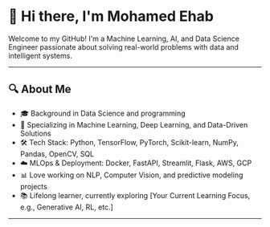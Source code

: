 # 👋 Hi there, I'm Mohamed Ehab

Welcome to my GitHub! I'm a Machine Learning, AI, and Data Science Engineer passionate about solving real-world problems with data and intelligent systems.

---

## 🔍 About Me

- 🎓 Background in Data Science and programming 
- 🤖 Specializing in Machine Learning, Deep Learning, and Data-Driven Solutions
- 🛠️ Tech Stack: Python, TensorFlow, PyTorch, Scikit-learn, NumPy, Pandas, OpenCV, SQL
- ☁️ MLOps & Deployment: Docker, FastAPI, Streamlit, Flask, AWS, GCP
- 📊 Love working on NLP, Computer Vision, and predictive modeling projects
- 📚 Lifelong learner, currently exploring [Your Current Learning Focus, e.g., Generative AI, RL, etc.]

---
